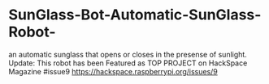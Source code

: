 # SunGlass-Bot-Automatic-SunGlass-Robot-
an automatic sunglass that opens or closes in the presense of sunlight.
Update: This robot has been Featured as TOP PROJECT on HackSpace Magazine #issue9 https://hackspace.raspberrypi.org/issues/9
